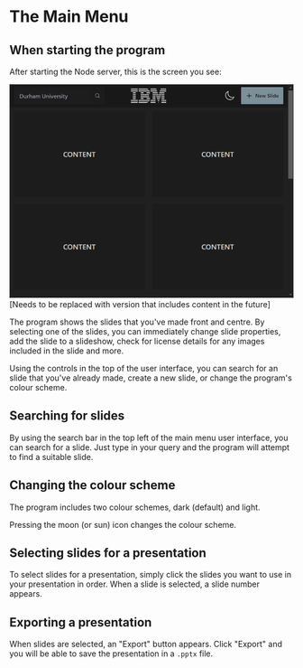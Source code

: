 # The Main Menu

## When starting the program

After starting the Node server, this is the screen you see:

<img src="images\mainmenu.png" title="" alt="" width="640">[Needs to be replaced with version that includes content in the future]

The program shows the slides that you've made front and centre. By selecting one of the slides, you can immediately change slide properties, add the slide to a slideshow, check for license details for any images included in the slide and more.

Using the controls in the top of the user interface, you can search for an slide that you've already made, create a new slide, or change the program's colour scheme.

## Searching for slides

By using the search bar in the top left of the main menu user interface, you can search for a slide. Just type in your query and the program will attempt to find a suitable slide.

## Changing the colour scheme

The program includes two colour schemes, dark (default) and light.

Pressing the moon (or sun) icon changes the colour scheme.

## Selecting slides for a presentation

To select slides for a presentation, simply click the slides you want to use in your presentation in order. When a slide is selected, a slide number appears.

## Exporting a presentation

When slides are selected, an "Export" button appears. Click "Export" and you will be able to save the presentation in a `.pptx` file.